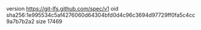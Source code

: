 version https://git-lfs.github.com/spec/v1
oid sha256:1e995534c5af4276060d64304bfd0d4c96c3694d97729ff0fa5c4cc9a7b7b2a2
size 17469
